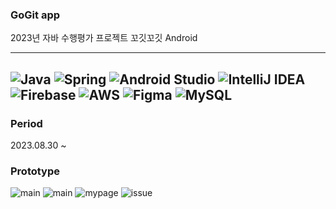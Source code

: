 ### GoGit app
2023년 자바 수행평가 프로젝트 꼬깃꼬깃 Android


---
![Java](https://img.shields.io/badge/Java-ED8B00?style=for-the-badge&logo=openjdk&logoColor=white) 
![Spring](https://img.shields.io/badge/Spring-6DB33F?style=for-the-badge&logo=spring&logoColor=white)
![Android Studio](https://img.shields.io/badge/Android%20Studio-3DDC84.svg?style=for-the-badge&logo=android-studio&logoColor=white) 
![IntelliJ IDEA](https://img.shields.io/badge/IntelliJIDEA-000000.svg?style=for-the-badge&logo=intellij-idea&logoColor=white) <br>
![Firebase](https://img.shields.io/badge/firebase-%23039BE5.svg?style=for-the-badge&logo=firebase) 
![AWS](https://img.shields.io/badge/AWS-%23FF9900.svg?style=for-the-badge&logo=amazon-aws&logoColor=white)
 ![Figma](https://img.shields.io/badge/figma-%23F24E1E.svg?style=for-the-badge&logo=figma&logoColor=white) 
![MySQL](https://img.shields.io/badge/mysql-%2300f.svg?style=for-the-badge&logo=mysql&logoColor=white) 
---

### Period
2023.08.30 ~

### Prototype

![main](https://github.com/hyeg0121/gogit-app/blob/main/prototype/%ED%99%88%ED%99%94%EB%A9%B4%20-%20%EA%B2%8C%EC%8B%9C%EA%B8%80%20%ED%95%98%ED%8A%B8.png)
![main](https://github.com/hyeg0121/gogit-app/blob/main/prototype/%ED%99%88%ED%99%94%EB%A9%B4%20-%20%EB%8C%93%EA%B8%80%20%EC%9E%85%EB%A0%A5.png)
![mypage](https://github.com/hyeg0121/gogit-app/blob/main/prototype/%EB%A7%88%EC%9D%B4%ED%8E%98%EC%9D%B4%EC%A7%80%20-%20%EA%B8%B0%EB%B3%B8.png)
![issue](https://github.com/hyeg0121/gogit-app/blob/main/prototype/%EC%9D%B4%EC%8A%88%20-%20%EA%B8%B0%EB%B3%B8.png)




